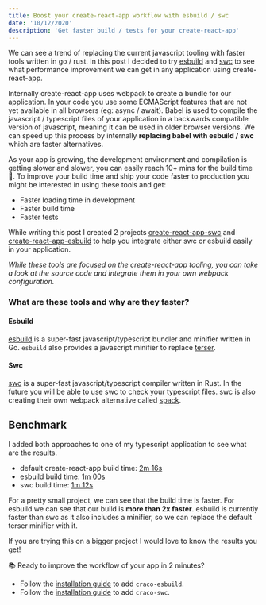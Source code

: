 ```yaml
---
title: Boost your create-react-app workflow with esbuild / swc
date: '10/12/2020'
description: 'Get faster build / tests for your create-react-app'
---
```


We can see a trend of replacing the current javascript tooling with faster tools written in go / rust. In this post I decided to try [esbuild](https://github.com/evanw/esbuild) and [swc](https://swc.rs/) to see what performance improvement we can get in any application using create-react-app.

Internally create-react-app uses webpack to create a bundle for our application. In your code you use some ECMAScript features that are not yet available in all browsers (eg: async / await). Babel is used to compile the javascript / typescript files of your application in a backwards compatible version of javascript, meaning it can be used in older browser versions. We can speed up this process by internally **replacing babel with esbuild / swc** which are faster alternatives.

As your app is growing, the development environment and compilation is getting slower and slower, you can easily reach 10+ mins for the build time 🐢. To improve your build time and ship your code faster to production you might be interested in using these tools and get:

- Faster loading time in development
- Faster build time
- Faster tests

While writing this post I created 2 projects [create-react-app-swc](https://github.com/pradel/create-react-app-swc) and [create-react-app-esbuild](https://github.com/pradel/create-react-app-esbuild) to help you integrate either swc or esbuild easily in your application.

_While these tools are focused on the create-react-app tooling, you can take a look at the source code and integrate them in your own webpack configuration._

### What are these tools and why are they faster?

#### Esbuild

[esbuild](https://github.com/evanw/esbuild) is a super-fast javascript/typescript bundler and minifier written in Go. `esbuild` also provides a javascript minifier to replace [terser](https://github.com/terser/terser).

#### Swc

[swc](https://swc.rs/) is a super-fast javascript/typescript compiler written in Rust. In the future you will be able to use swc to check your typescript files. swc is also creating their own webpack alternative called [spack](https://swc.rs/docs/usage-spack-cli).

## Benchmark

I added both approaches to one of my typescript application to see what are the results.

- default create-react-app build time: [2m 16s](https://github.com/pradel/twoblocks/runs/1242465589?check_suite_focus=true)
- esbuild build time: [1m 00s](https://github.com/pradel/twoblocks/runs/1242471386?check_suite_focus=true)
- swc build time: [1m 12s](https://github.com/pradel/twoblocks/runs/1242474018?check_suite_focus=true)

For a pretty small project, we can see that the build time is faster. For esbuild we can see that our build is **more than 2x faster**.
esbuild is currently faster than swc as it also includes a minifier, so we can replace the default terser minifier with it.

If you are trying this on a bigger project I would love to know the results you get!

📚 Ready to improve the workflow of your app in 2 minutes?

- Follow the [installation guide](https://github.com/pradel/create-react-app-esbuild/tree/main/packages/craco-esbuild) to add `craco-esbuild`.
- Follow the [installation guide](https://github.com/pradel/create-react-app-swc/tree/main/packages/craco-swc) to add `craco-swc`.
